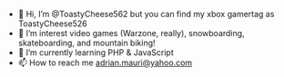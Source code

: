 - 👋 Hi, I’m @ToastyCheese562 but you can find my xbox gamertag as ToastyCheese526
- 👀 I’m interest video games (Warzone, really), snowboarding, skateboarding, and mountain biking!
- 🌱 I’m currently learning PHP & JavaScript
- 📫 How to reach me adrian.mauri@yahoo.com
